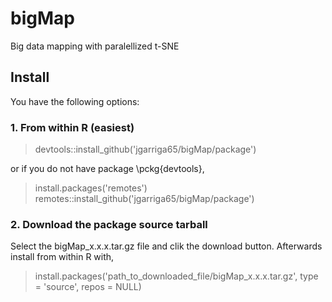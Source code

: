 # bigMap
Big data mapping with paralellized t-SNE

## Install

You have the following options:

### 1. From within R (easiest)

> devtools::install_github('jgarriga65/bigMap/package')

or if you do not have package \pckg{devtools},

> install.packages('remotes')
> remotes::install_github('jgarriga65/bigMap/package')

### 2. Download the package source tarball

Select the bigMap_x.x.x.tar.gz file and clik the download button. Afterwards install from within R with,

> install.packages('path_to_downloaded_file/bigMap_x.x.x.tar.gz', type = 'source', repos = NULL)
